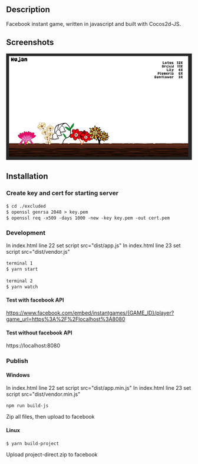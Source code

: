 ## Description

Facebook instant game, written in javascript and built with Cocos2d-JS.

## Screenshots

![test1](https://github.com/f4th4n/hujan-game/raw/master/assets/screenshots/ss_1.png)

## Installation

### Create key and cert for starting server

```
$ cd ./excluded
$ openssl genrsa 2048 > key.pem
$ openssl req -x509 -days 1000 -new -key key.pem -out cert.pem
```

### Development

In index.html line 22 set script src="dist/app.js"
In index.html line 23 set script src="dist/vendor.js"

```
terminal 1
$ yarn start

terminal 2
$ yarn watch
```

#### Test with facebook API

https://www.facebook.com/embed/instantgames/{GAME_ID}/player?game_url=https%3A%2F%2Flocalhost%3A8080

#### Test without facebook API

https://localhost:8080

### Publish

#### Windows

In index.html line 22 set script src="dist/app.min.js"
In index.html line 23 set script src="dist/vendor.min.js"

```
npm run build-js
```

Zip all files, then upload to facebook

#### Linux

```
$ yarn build-project
```

Upload project-direct.zip to facebook
